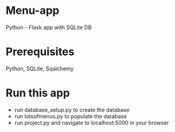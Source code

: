 # Menu-app
Python - Flask app with SQLite DB 

# Prerequisites
Python, SQLite, Sqalchemy 

# Run this app
- run database_setup.py to create the database
- run lotsofmenus.py to populate the database
- run project.py and navigate to localhost:5000 in your browser